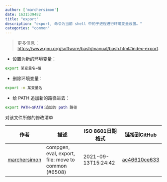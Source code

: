 ```yaml
---
author: ['marchersimon']
date: 1631539482
title: "export"
description: "export, 命令为当前 shell 中的子进程进行环境变量设置。"
categories: "common"
---
```

> 更多信息：<https://www.gnu.org/software/bash/manual/bash.html#index-export>.

- 设置为新的环境变量：

```bash
export 某变量名=值
```

- 删除环境变量：

```bash
export -n 某变量名
```

- 给 PATH 追加新的路径进去：

```bash
export PATH=$PATH:追加的 path 路径
```
对该文件所做的修改清单


作者 | 描述 | ISO 8601日期格式 | 链接到GitHub
------|-----|-----|-----
[marchersimon](mailto:50295997+marchersimon@users.noreply.github.com) | compgen, eval, export, file: move to common (#6508) | 2021-09-13T15:24:42 | [ac46610ce633](https://github.com/tldr-pages/tldr/commit/ac46610ce6338c5a56328c69fbe047a08d663d78)

